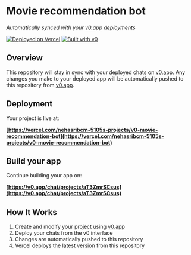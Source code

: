 # Movie recommendation bot

*Automatically synced with your [v0.app](https://v0.app) deployments*

[![Deployed on Vercel](https://img.shields.io/badge/Deployed%20on-Vercel-black?style=for-the-badge&logo=vercel)](https://vercel.com/nehasribcm-5105s-projects/v0-movie-recommendation-bot)
[![Built with v0](https://img.shields.io/badge/Built%20with-v0.app-black?style=for-the-badge)](https://v0.app/chat/projects/aT3ZmrSCsus)

## Overview

This repository will stay in sync with your deployed chats on [v0.app](https://v0.app).
Any changes you make to your deployed app will be automatically pushed to this repository from [v0.app](https://v0.app).

## Deployment

Your project is live at:

**[https://vercel.com/nehasribcm-5105s-projects/v0-movie-recommendation-bot](https://vercel.com/nehasribcm-5105s-projects/v0-movie-recommendation-bot)**

## Build your app

Continue building your app on:

**[https://v0.app/chat/projects/aT3ZmrSCsus](https://v0.app/chat/projects/aT3ZmrSCsus)**

## How It Works

1. Create and modify your project using [v0.app](https://v0.app)
2. Deploy your chats from the v0 interface
3. Changes are automatically pushed to this repository
4. Vercel deploys the latest version from this repository
